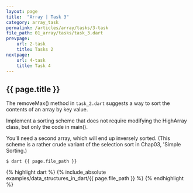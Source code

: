 ```yaml
---
layout: page
title:  "Array | Task 3"
category: array_task
permalink: /articles/array/tasks/3-task
file_path: 01_array/tasks/task_3.dart
prevpage: 
    url: 2-task
    title: Tasks 2
nextpage: 
    url: 4-task
    title: Task 4
---
```


## {{ page.title }}

The removeMax() method in `task_2.dart` suggests a way to sort the contents of an array by key value.

Implement a sorting scheme that does not require modifying the HighArray class, but only the code in main().

You’ll need a second array, which will end up inversely sorted.
(This scheme is a rather crude variant of the selection sort in Chap03, 'Simple Sorting.)

```terminal
$ dart {{ page.file_path }}
```

{% highlight dart %}
{% include_absolute examples/data_structures_in_dart/{{ page.file_path }} %}
{% endhighlight %}
